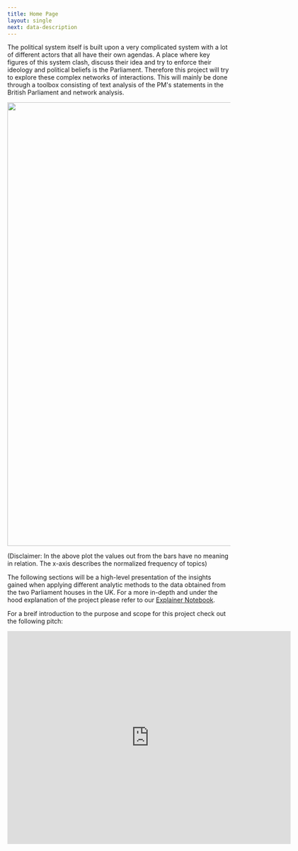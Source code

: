 ```yaml
---
title: Home Page
layout: single
next: data-description
---
```


The political system itself is built upon a very complicated system with a lot of different actors that all have their own agendas. A place where key figures of this system clash, discuss their idea and try to enforce their ideology and political beliefs is the Parliament. Therefore this project will try to explore these complex networks of interactions. This will mainly be done through a toolbox consisting of text analysis of the PM's statements in the British Parliament and network analysis.

<img src="/images/Plotly.gif" width="1000" />

(Disclaimer: In the above plot the values out from the bars have no meaning in relation. The x-axis describes the normalized frequency of topics)

The following sections will be a high-level presentation of the insights gained when applying different analytic methods to the data obtained from the two Parliament houses in the UK. For a more in-depth and under the hood explanation of the project please refer to our [Explainer Notebook](explainer-notebook.html).

For a breif introduction to the purpose and scope for this project check out the following pitch:

<iframe
    width="640"
    height="480"
    src="https://www.youtube.com/embed/TitHepoJEDM"
    frameborder="0"
    allow="autoplay; encrypted-media"
    allowfullscreen
>
</iframe>
